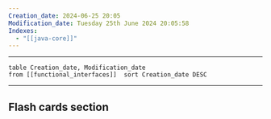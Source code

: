 ```yaml
---
Creation_date: 2024-06-25 20:05
Modification_date: Tuesday 25th June 2024 20:05:58
Indexes:
  - "[[java-core]]"
---
```


----

```dataview
table Creation_date, Modification_date
from [[functional_interfaces]]  sort Creation_date DESC
```


















---
## Flash cards section
